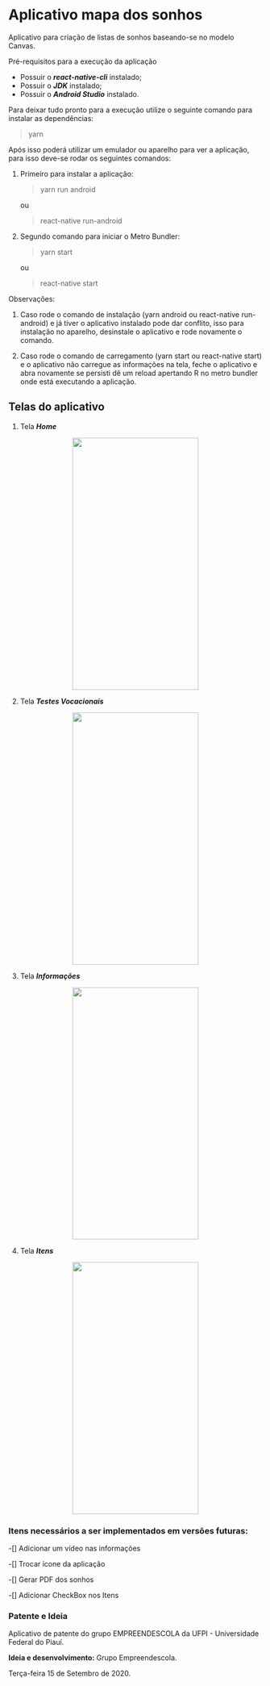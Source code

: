 # Aplicativo mapa dos sonhos

Aplicativo para criação de listas de sonhos baseando-se no modelo Canvas.

Pré-requisitos para a execução da aplicação

 - Possuir o ***react-native-cli*** instalado;
 - Possuir o ***JDK*** instalado;
 - Possuir o ***Android Studio*** instalado.

Para deixar tudo pronto para a execução utilize o seguinte comando para instalar as dependências:

> yarn 

Após isso poderá utilizar um emulador ou aparelho para ver a aplicação, para isso deve-se rodar os seguintes comandos:

 1. Primeiro para instalar a aplicação:
    > yarn run android

    ou

    > react-native run-android
 2. Segundo comando para iniciar o Metro Bundler:
    > yarn start 

    ou

    > react-native start

Observações:

1. Caso rode o comando de instalação (yarn android ou react-native run-android) e já tiver o aplicativo instalado pode dar conflito, isso para instalação no aparelho, desinstale o aplicativo e rode novamente o comando.

2. Caso rode o comando de carregamento (yarn start ou react-native start) e o aplicativo não carregue as informações na tela, feche o aplicativo e abra novamente se persisti dê um reload apertando R no metro bundler onde está executando a aplicação.

## Telas do aplicativo
1. Tela ***Home***

<p align="center">
<img src = "https://user-images.githubusercontent.com/20601076/93275214-b27c5500-f792-11ea-8008-6b5d859a9077.png" width = "250" height = "500">
</p>

2. Tela ***Testes Vocacionais***

<p align="center">
<img src = "https://user-images.githubusercontent.com/20601076/93275260-d475d780-f792-11ea-9337-9c58a4a7aabd.png" width = "250" height = "500">
</p>

3. Tela ***Informações***

<p align="center">
<img src = "https://user-images.githubusercontent.com/20601076/93275300-ed7e8880-f792-11ea-9b79-f7e9072f4c46.png" width = "250" height = "500">
</p>

4. Tela ***Itens***

<p align="center">
<img src = "https://user-images.githubusercontent.com/20601076/93275328-0129ef00-f793-11ea-8ab9-2145363be778.png" width = "250" height = "500">
</p>

### Itens necessários a ser implementados em versões futuras:

 -[] Adicionar um vídeo nas informações

 -[] Trocar ícone da aplicação

 -[] Gerar PDF dos sonhos  

 -[] Adicionar CheckBox nos Itens

### Patente e Ideia

Aplicativo de patente do grupo EMPREENDESCOLA da UFPI - Universidade Federal do Piauí.

**Ideia e desenvolvimento:** Grupo Empreendescola.

Terça-feira 15 de Setembro de 2020.